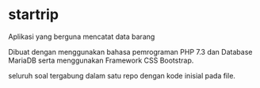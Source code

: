 # startrip
Aplikasi yang berguna mencatat data barang

Dibuat dengan menggunakan bahasa pemrograman PHP 7.3 dan Database MariaDB serta menggunakan Framework CSS Bootstrap.

seluruh soal tergabung dalam satu repo dengan kode inisial pada file.
